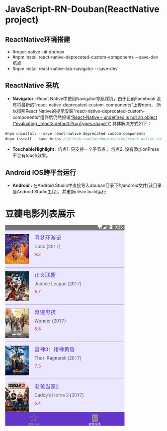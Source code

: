 # JavaScript-RN-Douban(ReactNative project)

## ReactNative环境搭建
  * #react-native init douban
  * #npm install react-native-deprecated-custom-components --save-dev 坑点
  * #npm install react-native-tab-navigator --save-dev

## ReactNative 采坑
* **Navigator :** React Native中使用Navigator导航踩坑，由于目前Facebook 没有将最新的“react-native-deprecated-custom-components”上传npm，
所以按照React Native的提示安装“react-native-deprecated-custom-components”组件后仍然报错[“React-Native – undefined is not an object (“evaluating _react3.default.PropTypes.shape”)”](https://stackoverflow.com/questions/47420285/react-native-undefined-is-not-an-object-evaluating-react3-default-proptypes)
具体解决方式如下：
```jsx
#npm uninstall --save react-native-deprecated-custom-components
#npm install --save https://github.com/facebookarchive/react-native-custom-components.git
```
* **TouchableHighlight :** 坑点1. 只支持一个子节点； 坑点2. 没有添加onPress 不会有touch效果。

## Android IOS跨平台运行
* **Android :**  在Android Studio中直接导入douban目录下的android文件[该目录是Android Studio工程]，并重新clean build运行

# 豆瓣电影列表展示
![image](https://github.com/Jony-Li/JavaScript-RN-Douban/blob/master/douban/JavaScript-RN-Douban.gif)